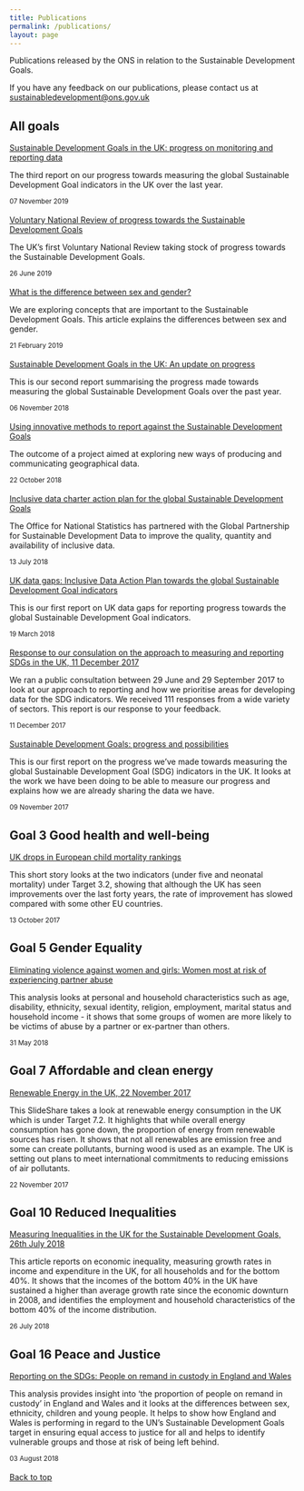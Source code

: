 ```yaml
---
title: Publications
permalink: /publications/
layout: page
---
```

Publications released by the ONS in relation to the Sustainable Development Goals.

If you have any feedback on our publications, please contact us at <sustainabledevelopment@ons.gov.uk>

## All goals
[Sustainable Development Goals in the UK: progress on monitoring and reporting data](https://www.ons.gov.uk/economy/environmentalaccounts/articles/sustainabledevelopmentgoalstakingstockprogressandpossibilities/november2019)

The third report on our progress towards measuring the global Sustainable Development Goal indicators in the UK over the last year.

<small>07 November 2019</small>
<br>
<br>
[Voluntary National Review of progress towards the Sustainable Development Goals](https://www.gov.uk/government/publications/uks-voluntary-national-review-of-the-sustainable-development-goals)

The UK’s first Voluntary National Review taking stock of progress towards the Sustainable Development Goals.

<small>26 June 2019</small>
<br>
<br>
[What is the difference between sex and gender?](https://www.ons.gov.uk/economy/environmentalaccounts/articles/whatisthedifferencebetweensexandgender/2019-02-21)

We are exploring concepts that are important to the Sustainable Development Goals. This article explains the differences between sex and gender.


<small>21 February 2019</small>
<br>
<br>
[Sustainable Development Goals in the UK: An update on progress](https://www.ons.gov.uk/economy/environmentalaccounts/articles/sustainabledevelopmentgoalstakingstockprogressandpossibilities/november2018)

This is our second report summarising the progress made towards measuring the global Sustainable Development Goals over the past year.

<small>06 November 2018</small>
<br>
<br>
[Using innovative methods to report against the Sustainable Development Goals](https://www.ons.gov.uk/economy/environmentalaccounts/articles/usinginnovativemethodstoreportagainstthesustainabledevelopmentgoals/2018-10-22)

The outcome of a project aimed at exploring new ways of producing and communicating geographical data.

<small>22 October 2018</small>
<br>
<br>
[Inclusive data charter action plan for the global Sustainable Development Goals](https://www.ons.gov.uk/economy/environmentalaccounts/methodologies/inclusivedatacharteractionplanfortheglobalsustainabledevelopmentgoals)

The Office for National Statistics has partnered with the Global Partnership for Sustainable Development Data to improve the quality, quantity and availability of inclusive data.

<small>13 July 2018</small>
<br>
<br>
[UK data gaps: Inclusive Data Action Plan towards the global Sustainable Development Goal indicators](https://www.ons.gov.uk/economy/environmentalaccounts/articles/ukdatagapsinclusivedataactionplantowardstheglobalsustainabledevelopmentgoalindicators/2018-03-19)

This is our first report on UK data gaps for reporting progress towards the global Sustainable Development Goal indicators.

<small>19 March 2018</small>
<br>
<br>
[Response to our consulation on the approach to measuring and reporting SDGs in the UK, 11 December 2017](https://consultations.ons.gov.uk/sustainable-development-goals/ons-approach-to-measuring-reporting-sdgs-in-the-uk/)

We ran a public consultation between 29 June and 29 September 2017 to look at our approach to reporting and how we prioritise areas for developing data for the SDG indicators. We received 111 responses from a wide variety of sectors. This report is our response to your feedback.

<small>11 December 2017</small>
<br>
<br>
[Sustainable Development Goals: progress and possibilities](https://www.ons.gov.uk/economy/environmentalaccounts/articles/sustainabledevelopmentgoalstakingstockprogressandpossibilities/november2017)

This is our first report on the progress we’ve made towards measuring the global Sustainable Development Goal (SDG) indicators in the UK. It looks at the work we have been doing to be able to measure our progress and explains how we are already sharing the data we have.

<small>09 November 2017</small>
<br>
## Goal 3 Good health and well-being

[UK drops in European child mortality rankings](https://visual.ons.gov.uk/uk-drops-in-european-child-mortality-rankings/)

This short story looks at the two indicators (under five and neonatal mortality) under Target 3.2, showing that although the UK has seen improvements over the last forty years, the rate of improvement has slowed compared with some other EU countries.

<small>13 October 2017</small>
<br>
## Goal 5 Gender Equality

[Eliminating violence against women and girls: Women most at risk of experiencing partner abuse](https://www.ons.gov.uk/releases/sustainabledevelopmentgoalsandachievingequalitywhichwomenarethemostvulnerableandatriskofexperiencingdomesticabusebyapartner)

This analysis looks at personal and household characteristics such as age, disability, ethnicity, sexual identity, religion, employment, marital status and household income - it shows that some groups of women are more likely to be victims of abuse by a partner or ex-partner than others. 

<small>31 May 2018</small>
<br>
## Goal 7 Affordable and clean energy

[Renewable Energy in the UK, 22 November 2017](https://www.slideshare.net/statisticsONS/renewable-energy-in-the-uk)

This SlideShare takes a look at renewable energy consumption in the UK which is under Target 7.2. It highlights that while overall energy consumption has gone down, the proportion of energy from renewable sources has risen. It shows that not all renewables are emission free and some can create pollutants, burning wood is used as an example. The UK is setting out plans to meet international commitments to reducing emissions of air pollutants.

<small>22 November 2017</small>
<br>
## Goal 10 Reduced Inequalities 

[Measuring Inequalities in the UK for the Sustainable Development Goals, 26th July 2018](https://www.ons.gov.uk/economy/nationalaccounts/uksectoraccounts/compendium/economicreview/july2018/measuringinequalitiesintheukforthesustainabledevelopmentgoals)

This article reports on economic inequality, measuring growth rates in income and expenditure in the UK, for all households and for the bottom 40%. It shows that the incomes of the bottom 40% in the UK have sustained a higher than average growth rate since the economic downturn in 2008, and identifies the employment and household characteristics of the bottom 40% of the income distribution.

<small>26 July 2018</small>
<br>
## Goal 16 Peace and Justice 

[Reporting on the SDGs: People on remand in custody in England and Wales](https://www.ons.gov.uk/peoplepopulationandcommunity/crimeandjustice/articles/reportingonthesustainabledevelopmentgoalspeopleonremandincustodyinenglandandwales/2018-08-03)

This analysis provides insight into ‘the proportion of people on remand in custody’ in England and Wales and it looks at the differences between sex, ethnicity, children and young people. It helps to show how England and Wales is performing in regard to the UN’s Sustainable Development Goals target in ensuring equal access to justice for all and helps to identify vulnerable groups and those at risk of being left behind. 

<small>03 August 2018</small>
<br>
<br>
[Back to top](#top)
